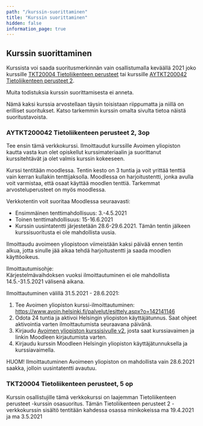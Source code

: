```yaml
---
path: "/kurssin-suorittaminen"
title: "Kurssin suorittaminen"
hidden: false
information_page: true
---
```


## Kurssin suorittaminen


Kurssista voi saada suoritusmerkinnän vain osallistumalla keväällä 2021 joko kurssille [TKT20004 Tietoliikenteen perusteet](https://studies.helsinki.fi/opintotarjonta/cur/hy-opt-cur-2021-6ee318ca-6ac2-4f0a-bb47-22a4295a8a93/Tietoliikenteen_perusteet) tai kurssille [AYTKT200042 Tietoliikenteen perusteet 2](https://studies.helsinki.fi/opintotarjonta/cur/hy-CUR-142141146/Avoin_yo_Tietoliikenteen_perusteet_2_kev%C3%A4t_2021).

Muita todistuksia kurssin suorittamisesta ei anneta.

Nämä kaksi kurssia arvostellaan täysin toisistaan riippumatta ja niillä on erilliset suoritukset. Katso tarkemmin kurssin omalta sivulta tietoa näistä suoritustavoista.

### AYTKT200042 Tietoliikenteen perusteet 2, 3op


Tee ensin tämä verkkokurssi. Ilmoittaudut kurssille Avoimen yliopiston kautta vasta kun olet opiskellut kurssimateriaalin ja suorittanut kurssitehtävät ja olet valmis kurssin kokeeseen.  

Kurssi tentitään moodlessa. Tentin kesto on 3 tuntia ja voit yrittää tenttiä vain kerran kullakin tenttijaksolla. Moodlessa on harjoitustentti, jonka avulla voit varmistaa, että osaat käyttää moodlen tenttiä. Tarkemmat arvosteluperusteet on myös moodlessa.

Verkkotentin voit suoritaa Moodlessa seuraavasti:
- Ensimmäinen tenttimahdollisuus: 3.-4.5.2021
- Toinen tenttimahdollisuus: 15-16.6.2021
- Kurssin uusintatentti järjestetään 28.6-29.6.2021. Tämän tentin jälkeen kurssisuoritusta ei ole mahdollista uusia.

Ilmoittaudu avoimeen yliopistoon viimeistään kaksi päivää ennen tentin alkua, jotta sinulle jää aikaa tehdä harjoitustentti ja saada moodlen käyttöoikeus.

Ilmoittautumisohje:  
Kärjestelmävaihdoksen vuoksi ilmoittautuminen ei ole mahdollista 14.5.-31.5.2021 välisenä aikana.

Ilmoittautuminen välillä 31.5.2021 - 28.6.2021: 
1.  Tee Avoimen yliopiston kurssi-ilmoittautuminen: https://www.avoin.helsinki.fi/palvelut/esittely.aspx?o=142141146
2.  Odota 24 tuntia ja aktivoi Helsingin yliopiston käyttäjätunnus. Saat ohjeet aktivointia varten ilmoittautumista seuraavana päivänä. 
3.  Kirjaudu [Avoimen yliopiston kurssisivulle v2](https://studies.helsinki.fi/opintotarjonta/cur/hy-CUR-142141146/Avoin_yo_Tietoliikenteen_perusteet_2_kev%C3%A4t_2021), josta saat kurssiavaimen ja linkin Moodleen kirjautumista varten. 
4.  Kirjaudu kurssin Moodleen Helsingin yliopiston käyttäjätunnuksella ja kurssiavaimella. 

HUOM! Ilmoittautuminen Avoimeen yliopiston on mahdollista vain 28.6.2021 saakka, jolloin uusintatentti avautuu. 



### TKT20004 Tietoliikenteen perusteet, 5 op

Kurssin osallistujille tämä verkkokurssi on laajemman Tietoliikenteen perusteet -kurssin osasuoritus. Tämän Tietoliikenteen perusteet 2 -verkkokurssin sisältö tentitään kahdessa osassa minikokeissa ma 19.4.2021 ja ma 3.5.2021



